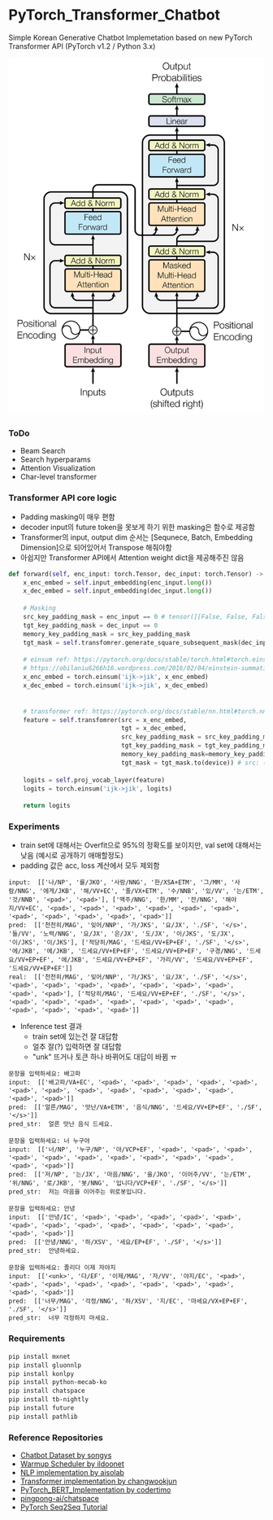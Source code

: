 # PyTorch_Transformer_Chatbot

Simple Korean Generative Chatbot Implemetation based on new PyTorch Transformer API (PyTorch v1.2 / Python 3.x)

![transformer_fig](./assets/transformer_fig.png)

### ToDo
- Beam Search
- Search hyperparams
- Attention Visualization
- Char-level transformer

### Transformer API core logic
- Padding masking이 매우 편함
- decoder input의 future token을 못보게 하기 위한 masking은 함수로 제공함
- Transformer의 input, output dim 순서는 [Sequnece, Batch, Embedding Dimension]으로 되어있어서 Transpose 해줘야함
- 아쉽지만 Transformer API에서 Attention weight dict을 제공해주진 않음

```python
def forward(self, enc_input: torch.Tensor, dec_input: torch.Tensor) -> torch.Tensor:
    x_enc_embed = self.input_embedding(enc_input.long())
    x_dec_embed = self.input_embedding(dec_input.long())

    # Masking
    src_key_padding_mask = enc_input == 0 # tensor([[False, False, False,  True,  ...,  True]])
    tgt_key_padding_mask = dec_input == 0
    memory_key_padding_mask = src_key_padding_mask
    tgt_mask = self.transfomrer.generate_square_subsequent_mask(dec_input.size(1))

    # einsum ref: https://pytorch.org/docs/stable/torch.html#torch.einsum
    # https://obilaniu6266h16.wordpress.com/2016/02/04/einstein-summation-in-numpy/
    x_enc_embed = torch.einsum('ijk->jik', x_enc_embed)
    x_dec_embed = torch.einsum('ijk->jik', x_dec_embed)


    # transformer ref: https://pytorch.org/docs/stable/nn.html#torch.nn.Transformer
    feature = self.transfomrer(src = x_enc_embed,
                               tgt = x_dec_embed,
                               src_key_padding_mask = src_key_padding_mask,
                               tgt_key_padding_mask = tgt_key_padding_mask,
                               memory_key_padding_mask=memory_key_padding_mask,
                               tgt_mask = tgt_mask.to(device)) # src: (S,N,E) tgt: (T,N,E)

    logits = self.proj_vocab_layer(feature)
    logits = torch.einsum('ijk->jik', logits)

    return logits
```

### Experiments

- train set에 대해서는 Overfit으로 95%의 정확도를 보이지만, val set에 대해서는 낮음 (예시로 공개하기 애매할정도)
- padding 값은 acc, loss 계산에서 모두 제외함

```
input:  [['나/NP', '를/JKO', '사랑/NNG', '한/XSA+ETM', '그/MM', '사람/NNG', '에게/JKB', '해/VV+EC', '줄/VX+ETM', '수/NNB', '있/VV', '는/ETM', '것/NNB', '<pad>', '<pad>'], ['맥주/NNG', '한/MM', '잔/NNG', '해야지/VV+EC', '<pad>', '<pad>', '<pad>', '<pad>', '<pad>', '<pad>', '<pad>', '<pad>', '<pad>', '<pad>', '<pad>']]
pred:  [['천천히/MAG', '잊어/NNP', '가/JKS', '요/JX', './SF', '</s>', '들/VV', '노력/NNG', '요/JX', '은/JX', '도/JX', '이/JKS', '도/JX', '이/JKS', '이/JKS'], ['적당히/MAG', '드세요/VV+EP+EF', './SF', '</s>', '에/JKB', '에/JKB', '드세요/VV+EP+EF', '드세요/VV+EP+EF', '구경/NNG', '드세요/VV+EP+EF', '에/JKB', '드세요/VV+EP+EF', '가리/VV', '드세요/VV+EP+EF', '드세요/VV+EP+EF']]
real:  [['천천히/MAG', '잊어/NNP', '가/JKS', '요/JX', './SF', '</s>', '<pad>', '<pad>', '<pad>', '<pad>', '<pad>', '<pad>', '<pad>', '<pad>', '<pad>'], ['적당히/MAG', '드세요/VV+EP+EF', './SF', '</s>', '<pad>', '<pad>', '<pad>', '<pad>', '<pad>', '<pad>', '<pad>', '<pad>', '<pad>', '<pad>', '<pad>']]
```

- Inference test 결과
    - train set에 있는건 잘 대답함
    - 얼추 잘(?) 입력하면 잘 대답함
    - "unk" 뜨거나 토큰 하나 바뀌어도 대답이 바뀜 ㅠ

```
문장을 입력하세요: 배고파
input:  [['배고파/VA+EC', '<pad>', '<pad>', '<pad>', '<pad>', '<pad>', '<pad>', '<pad>', '<pad>', '<pad>', '<pad>', '<pad>', '<pad>', '<pad>', '<pad>']]
pred:  [['얼른/MAG', '맛난/VA+ETM', '음식/NNG', '드세요/VV+EP+EF', './SF', '</s>']]
pred_str:  얼른 맛난 음식 드세요.

문장을 입력하세요: 너 누구야
input:  [['너/NP', '누구/NP', '야/VCP+EF', '<pad>', '<pad>', '<pad>', '<pad>', '<pad>', '<pad>', '<pad>', '<pad>', '<pad>', '<pad>', '<pad>', '<pad>']]
pred:  [['저/NP', '는/JX', '마음/NNG', '을/JKO', '이어주/VV', '는/ETM', '위/NNG', '로/JKB', '봇/NNG', '입니다/VCP+EF', './SF', '</s>']]
pred_str:  저는 마음을 이어주는 위로봇입니다.

문장을 입력하세요: 안녕
input:  [['안녕/IC', '<pad>', '<pad>', '<pad>', '<pad>', '<pad>', '<pad>', '<pad>', '<pad>', '<pad>', '<pad>', '<pad>', '<pad>', '<pad>', '<pad>']]
pred:  [['안녕/NNG', '하/XSV', '세요/EP+EF', './SF', '</s>']]
pred_str:  안녕하세요.

문장을 입력하세요: 졸리다 이제 자야지
input:  [['<unk>', '다/EF', '이제/MAG', '자/VV', '야지/EC', '<pad>', '<pad>', '<pad>', '<pad>', '<pad>', '<pad>', '<pad>', '<pad>', '<pad>', '<pad>']]
pred:  [['너무/MAG', '걱정/NNG', '하/XSV', '지/EC', '마세요/VX+EP+EF', './SF', '</s>']]
pred_str:  너무 걱정하지 마세요.
```

### Requirements

```bash
pip install mxnet
pip install gluonnlp
pip install konlpy
pip install python-mecab-ko
pip install chatspace
pip install tb-nightly
pip install future
pip install pathlib
```


### Reference Repositories
- [Chatbot Dataset by songys](https://github.com/songys/Chatbot_data)
- [Warmup Scheduler by ildoonet](https://github.com/ildoonet/pytorch-gradual-warmup-lr/blob/master/warmup_scheduler/scheduler.py)
- [NLP implementation by aisolab](https://github.com/aisolab/nlp_implementation)
- [Transformer implementation by changwookjun](https://github.com/changwookjun/Transformer)
- [PyTorch_BERT_Implementation by codertimo](https://github.com/codertimo/BERT-pytorch)
- [pingpong-ai/chatspace](https://github.com/pingpong-ai/chatspace/tree/master)
- [PyTorch Seq2Seq Tutorial](https://colab.research.google.com/github/pytorch/tutorials/blob/gh-pages/_downloads/seq2seq_translation_tutorial.ipynb#scrollTo=OXkt42mheogQ)
